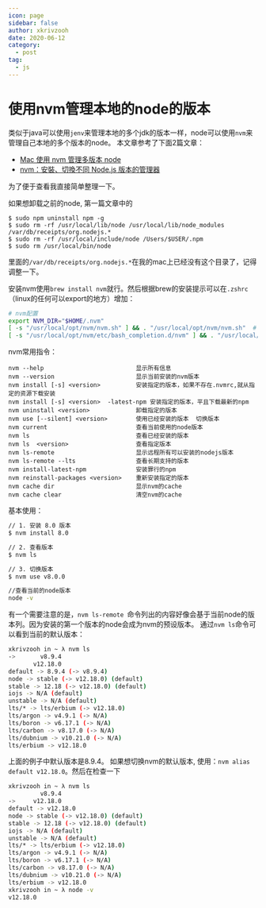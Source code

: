 ```yaml
---
icon: page
sidebar: false
author: xkrivzooh
date: 2020-06-12
category:
  - post
tag:
  - js
---
```


# 使用nvm管理本地的node的版本

类似于java可以使用`jenv`来管理本地的多个jdk的版本一样，node可以使用`nvm`来管理自己本地的多个版本的node。
本文章参考了下面2篇文章：

- [Mac 使用 nvm 管理多版本 node](https://juejin.im/post/5d382a5d6fb9a07edf27874d)
- [nvm：安裝、切換不同 Node.js 版本的管理器](https://titangene.github.io/article/nvm.html)

为了便于查看我直接简单整理一下。

如果想卸载之前的node, 第一篇文章中的
```
$ sudo npm uninstall npm -g
$ sudo rm -rf /usr/local/lib/node /usr/local/lib/node_modules /var/db/receipts/org.nodejs.*
$ sudo rm -rf /usr/local/include/node /Users/$USER/.npm
$ sudo rm /usr/local/bin/node
```
里面的`/var/db/receipts/org.nodejs.*`在我的mac上已经没有这个目录了，记得调整一下。

安装nvm使用`brew install nvm`就行。然后根据brew的安装提示可以在`.zshrc`（linux的任何可以export的地方）增加：
```bash
# nvm配置
export NVM_DIR="$HOME/.nvm"
[ -s "/usr/local/opt/nvm/nvm.sh" ] && . "/usr/local/opt/nvm/nvm.sh"  # This loads nvm
[ -s "/usr/local/opt/nvm/etc/bash_completion.d/nvm" ] && . "/usr/local/opt/nvm/etc/bash_completion.d/nvm"  # This loads nvm bash_completion%
```

nvm常用指令：

```shell
nvm --help                          显示所有信息
nvm --version                       显示当前安装的nvm版本
nvm install [-s] <version>          安装指定的版本，如果不存在.nvmrc,就从指定的资源下载安装
nvm install [-s] <version>  -latest-npm 安装指定的版本，平且下载最新的npm
nvm uninstall <version>             卸载指定的版本
nvm use [--silent] <version>        使用已经安装的版本  切换版本
nvm current                         查看当前使用的node版本
nvm ls                              查看已经安装的版本
nvm ls  <version>                   查看指定版本
nvm ls-remote                       显示远程所有可以安装的nodejs版本
nvm ls-remote --lts                 查看长期支持的版本
nvm install-latest-npm              安装罪行的npm
nvm reinstall-packages <version>    重新安装指定的版本
nvm cache dir                       显示nvm的cache
nvm cache clear                     清空nvm的cache
```

基本使用：
```bash
// 1. 安装 8.0 版本
$ nvm install 8.0

// 2. 查看版本
$ nvm ls

// 3. 切换版本
$ nvm use v8.0.0

//查看当前的node版本
node -v
```

有一个需要注意的是，`nvm ls-remote `命令列出的内容好像会基于当前node的版本列。因为安装的第一个版本的node会成为nvm的预设版本。
通过`nvm ls`命令可以看到当前的默认版本：

```bash
xkrivzooh in ~ λ nvm ls
->       v8.9.4
       v12.18.0
default -> 8.9.4 (-> v8.9.4)
node -> stable (-> v12.18.0) (default)
stable -> 12.18 (-> v12.18.0) (default)
iojs -> N/A (default)
unstable -> N/A (default)
lts/* -> lts/erbium (-> v12.18.0)
lts/argon -> v4.9.1 (-> N/A)
lts/boron -> v6.17.1 (-> N/A)
lts/carbon -> v8.17.0 (-> N/A)
lts/dubnium -> v10.21.0 (-> N/A)
lts/erbium -> v12.18.0
```

上面的例子中默认版本是8.9.4。 如果想切换nvm的默认版本, 使用：`nvm alias default v12.18.0`。然后在检查一下

```bash
xkrivzooh in ~ λ nvm ls
         v8.9.4
->     v12.18.0
default -> v12.18.0
node -> stable (-> v12.18.0) (default)
stable -> 12.18 (-> v12.18.0) (default)
iojs -> N/A (default)
unstable -> N/A (default)
lts/* -> lts/erbium (-> v12.18.0)
lts/argon -> v4.9.1 (-> N/A)
lts/boron -> v6.17.1 (-> N/A)
lts/carbon -> v8.17.0 (-> N/A)
lts/dubnium -> v10.21.0 (-> N/A)
lts/erbium -> v12.18.0
xkrivzooh in ~ λ node -v
v12.18.0
```
